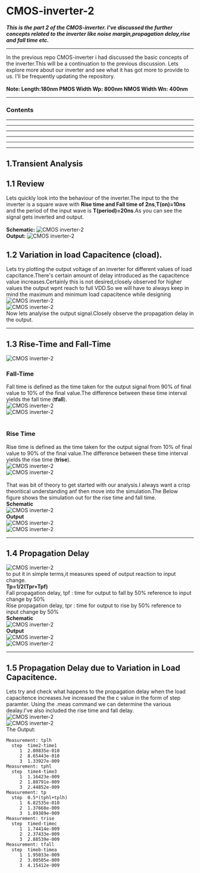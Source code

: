 # CMOS-inverter-2
***This is the part 2 of the CMOS-inverter. I've discussed the further concepts related to the inverter like noise margin,propagation delay,rise and fall time etc.***
***
In the previous repo CMOS-inverter i had discussed the basic concepts of the inverter.This will be a continuation to the previous discussion. Lets explore more about our inverter and see what it has got more to provide to us. I'll be frequently updating the repository.<br />
<br />
**Note:
      Length:180nm
      PMOS Width Wp: 800nm
      NMOS Width Wn: 400nm**
***
### Contents
***
***
***
***
***
***
## 1.Transient Analysis
## 1.1 Review
Lets quickly look into the behaviour of the inverter.The input to the the inverter is a square wave with **Rise time and Fall time of 2ns**,**T(on)=10ns** and the period of the input wave is **T(period)=20ns**.As you can see the signal gets inverted and output.<br />
<br />
**Schematic:**
![CMOS inverter-2](./images/tran1sch.png)<br>
**Output:**
![CMOS inverter-2](./images/tran1.png)<br>
## 1.2 Variation in load Capacitence (cload).
Lets try plotting the output voltage of an inverter for different values of load capcitance.There's certain amount of delay introduced as the capacitence value increases.Certainly this is not desired,closely observed for higher values the output wpnt reach to full VDD.So we will have to always keep in mind the maximum and minimum load capacitence while designing
![CMOS inverter-2](./images/tanscap.png)<br>
![CMOS inverter-2](./images/trancapop.png)<br>
Now lets analyise the output signal.Closely observe the propagation delay in the output.
***
## 1.3 Rise-Time and Fall-Time
![CMOS inverter-2](./images/theoimages/th1.png)<br>
### Fall-Time
Fall time is defined as the time taken for the output signal from 90% of final value to 10% of the final value.The difference between these time interval yields the fall time (**tfall**).<br />
![CMOS inverter-2](./images/theoimages/fall1.png)<br>
![CMOS inverter-2](./images/theoimages/fall2.png)<br>
<br />
### Rise Time
Rise time is defined as the time taken for the output signal from 10% of final value to 90% of the final value.The difference between these time interval yields the rise  time (**trise**).<br />
![CMOS inverter-2](./images/theoimages/rise1.png)<br>
![CMOS inverter-2](./images/theoimages/rise2.png)<br>
<br />
That was bit of theory to get started with our analysis.I always want a crisp theoritical understanding anf then move into the simulation.The Below figure shows the simulation out for the rise time and fall time.<br />
**Schematic**<br />
![CMOS inverter-2](./images/risefall.png)<br>
**Output**<br />
![CMOS inverter-2](./images/risefallop.png)<br>
![CMOS inverter-2](./images/risefallop1.png)<br>
***
## 1.4 Propagation Delay
![CMOS inverter-2](./images/theoimages/pt1.png)<br>
to put it in  simple terms,it measures speed of output reaction to input change.<br />
**Tp=1/2(Tpr+Tpf)**<br />
Fall propagation delay, tpf : time for output to fall by 50% reference to input change by 50%<br />
Rise propagation delay, tpr : time for output to rise by 50% reference to input change by 50%<br />
**Schematic**<br />
![CMOS inverter-2](./images/p3.png)<br>
**Output**<br />
![CMOS inverter-2](./images/p1.png)<br>
![CMOS inverter-2](./images/p2.png)<br>
***
## 1.5 Propagation Delay due to Variation in Load Capacitence.
Lets try and check what happens to the propagation delay when the load capacitence increases.Ive increased the the c value in the form of step paramter.
Using the .meas command we can determine the various dealay.I've also included the rise time and fall delay.<br />
![CMOS inverter-2](./images/tpc1.png)<br>
![CMOS inverter-2](./images/tpc2.png)<br>
The Output: <br />
```
Measurement: tplh
  step	time2-time1
     1	2.00835e-010
     2	8.65443e-010
     3	1.33927e-009
Measurement: tphl
  step	time4-time3
     1	1.16423e-009
     2	1.88791e-009
     3	2.44852e-009
Measurement: tp
  step	0.5*(tphl+tplh)
     1	6.82535e-010
     2	1.37668e-009
     3	1.89389e-009
Measurement: trise
  step	timed-timec
     1	1.74414e-009
     2	2.37433e-009
     3	2.88539e-009
Measurement: tfall
  step	timeb-timea
     1	1.95033e-009
     2	3.00505e-009
     3	4.15412e-009
```

